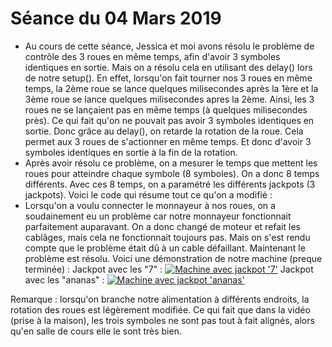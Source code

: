 # Séance du 04 Mars 2019

* Au cours de cette séance, Jessica et moi avons résolu le problème de contrôle des 3 roues en même temps, afin d'avoir 3 symboles identiques en sortie. Mais on a résolu cela en utilisant des delay() lors de notre setup(). En effet, lorsqu'on fait tourner nos 3 roues en même temps, la 2ème roue se lance quelques milisecondes après la 1ère et la 3ème roue se lance quelques milisecondes apres la 2ème. Ainsi, les 3 roues ne se lançaient pas en même temps (à quelques milisecondes près). Ce qui fait qu'on ne pouvait pas avoir 3 symboles identiques en sortie. Donc grâce au delay(), on retarde la rotation de la roue. Cela permet aux 3 roues de s'actionner en même temps. Et donc d'avoir 3 symboles identiques en sortie à la fin de la rotation.
* Après avoir résolu ce problème, on a mesurer le temps que mettent les roues pour atteindre chaque symbole (8 symboles). On a donc 8 temps différents. Avec ces 8 temps, on a paramétré les différents jackpots (3 jackpots). Voici le code qui résume tout ce qu'on a modifié :
* Lorsqu'on a voulu connecter le monnayeur à nos roues, on a soudainement eu un problème car notre monnayeur fonctionnait parfaitement auparavant. On a donc changé de moteur et refait les cablâges, mais cela ne fonctionnait toujours pas. Mais on s'est rendu compte que le problème était dû à un cable défaillant. Maintenant le problème est résolu.
Voici une démonstration de notre machine (preque terminée) :
Jackpot avec les "7" : <a href="https://www.youtube.com/watch?v=Jksg-hd5D3M"><img src="https://i.ytimg.com/vi/Jksg-hd5D3M/hqdefault.jpg?sqp=-oaymwEZCNACELwBSFXyq4qpAwsIARUAAIhCGAFwAQ==&rs=AOn4CLCCwFK4nphMazP5JR4kmVwZE-5kDA" alt="Machine avec jackpot '7'" /></a>
Jackpot avec les "ananas" : <a href="https://www.youtube.com/watch?v=uL1TIpbR4S8"><img src="https://i.ytimg.com/vi/uL1TIpbR4S8/hqdefault.jpg?sqp=-oaymwEZCNACELwBSFXyq4qpAwsIARUAAIhCGAFwAQ==&rs=AOn4CLBnF8e9CKDGB93WuzS0xCAfMVrFCA" alt="Machine avec jackpot 'ananas'" /></a>

Remarque : lorsqu'on branche notre alimentation à différents endroits, la rotation des roues est légèrement modifiée. Ce qui fait que dans la vidéo (prise à la maison), les trois symboles ne sont pas tout à fait alignés, alors qu'en salle de cours elle le sont très bien.

